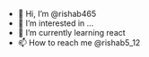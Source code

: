 - 👋 Hi, I’m @rishab465
- 👀 I’m interested in ...
- 🌱 I’m currently learning react
- 📫 How to reach me @rishab5_12

<!---
rishab465/rishab465 is a ✨ special ✨ repository because its `README.md` (this file) appears on your GitHub profile.
You can click the Preview link to take a look at your changes.
--->
